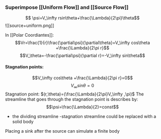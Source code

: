 ### Superimpose [[Uniform Flow]] and [[Source Flow]]

$$ \psi=V_\infty rsin\theta+\frac{\Lambda}{2\pi}\theta$$
![[source+uniform.png]]

In [[Polar Coordiantes]]:
$$Vr=\frac{1}{r}\frac{\partial\psi}{\partial\theta}=V_\infty cos\theta +\frac{\Lambda}{2\pi r}$$
$$V_\theta=-\frac{\partial\psi}{\partial r}=-V_\infty sin\theta$$

#### Stagnation points:
$$V_\infty cos\theta +\frac{\Lambda}{2\pi r}=0$$
$$V_\infty sin\theta=0$$
Stagnation point: $(r,\theta)=(\frac{\Lambda}{2\pi}V_\infty ,\pi)$
The streamline that goes through the stagnation point is describes by:
$$\psi=\frac{\Lambda}{2}=const$$

- the dividing streamline -stagnation streamline could be replaced with a solid body 

Placing a sink after the source can simulate a finite body
